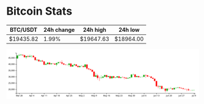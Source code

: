 # Bitcoin Stats

BTC/USDT|24h change|24h high|24h low|
|---|---|---|---|
|$19435.82|1.99%|$19647.63|$18964.00|

<img src="./chart.svg">
